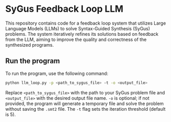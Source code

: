 # SyGus Feedback Loop LLM

This repository contains code for a feedback loop system that utilizes Large Language Models (LLMs) to solve Syntax-Guided Synthesis (SyGus) problems. The system iteratively refines its solutions based on feedback from the LLM, aiming to improve the quality and correctness of the synthesized programs.

## Run the program

To run the program, use the following command:

```bash
python llm_loop.py -p <path_to_sygus_file> -t -o <output_file>
```

Replace `<path_to_sygus_file>` with the path to your SyGus problem file and `<output_file>` with the desired output file name. `-o` is optional; if not provided, the program will generate a temporary file and solve the problem without saving the `.smt2` file. The `-t` flag sets the iteration threshold (default is 5).
